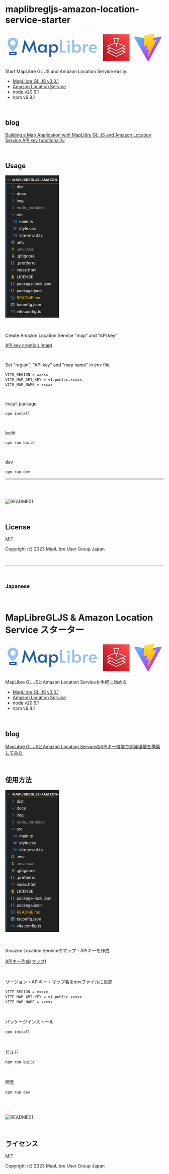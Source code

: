 # maplibregljs-amazon-location-service-starter

![README02](img/README02.png)

Start MapLibre GL JS and Amazon Location Service easily.  
- [MapLibre GL JS v3.3.1](https://maplibre.org)  
- [Amazon Location Service](https://aws.amazon.com/location)  
- node v20.6.1
- npm v9.8.1

<br>

## blog

[Building a Map Application with MapLibre GL JS and Amazon Location Service API key functionality](https://dev.to/aws-heroes/building-a-map-application-with-maplibre-gl-js-and-amazon-location-service-api-key-functionality-29db)

<br>

## Usage

![README03](img/README03.png)

<br>

Create Amazon Location Service "map" and "API key"

[API key creation (map)](https://memo.dayjournal.dev/memo/amazon-location-service-004)

<br>

Set "region", "API key" and "map name" in env file
```env
VITE_REGION = xxxxx
VITE_MAP_API_KEY = v1.public.xxxxx
VITE_MAP_NAME = xxxxx
```

<br>

Install package
```bash
npm install
```

<br>

build
```bash
npm run build
```

<br>

dev
```bash
npm run dev
```

---

<br>
<br>

![README01](img/README01.gif)

<br>

## License
MIT

Copyright (c) 2023 MapLibre User Group Japan

<br>

---

<br>

### Japanese

<br>

# MapLibreGLJS & Amazon Location Service スターター

![README02](img/README02.png)

MapLibre GL JSとAmazon Location Serviceを手軽に始める
- [MapLibre GL JS v3.3.1](https://maplibre.org)  
- [Amazon Location Service](https://aws.amazon.com/location)  
- node v20.6.1
- npm v9.8.1

<br>

## blog

[MapLibre GL JSとAmazon Location ServiceのAPIキー機能で開発環境を構築してみた](https://www.memo.dayjournal.dev/memo/try-103)

<br>

##  使用方法

![README03](img/README03.png)

<br>

Amazon Location Serviceのマップ・APIキーを作成

[APIキー作成(マップ)](https://memo.dayjournal.dev/memo/amazon-location-service-004)

<br>

リージョン・APIキー・マップ名をenvファイルに設定
```env
VITE_REGION = xxxxx
VITE_MAP_API_KEY = v1.public.xxxxx
VITE_MAP_NAME = xxxxx
```

<br>

パッケージインストール

```bash
npm install
```

<br>

ビルド

```bash
npm run build
```

<br>

開発

```bash
npm run dev
```

<br>
<br>

![README01](img/README01.gif)

<br>

## ライセンス
MIT

Copyright (c) 2023 MapLibre User Group Japan

<br>
